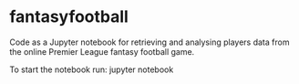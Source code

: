 # fantasyfootball
Code as a Jupyter notebook for retrieving and analysing players data from the online Premier League fantasy football game.

To start the notebook run:
jupyter notebook
